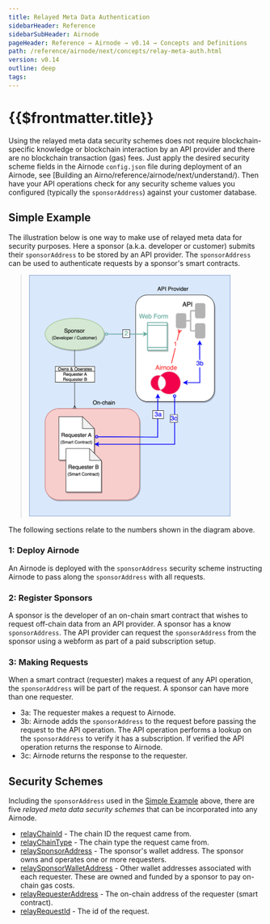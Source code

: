 ```yaml
---
title: Relayed Meta Data Authentication
sidebarHeader: Reference
sidebarSubHeader: Airnode
pageHeader: Reference → Airnode → v0.14 → Concepts and Definitions
path: /reference/airnode/next/concepts/relay-meta-auth.html
version: v0.14
outline: deep
tags:
---
```


<VersionWarning/>

<PageHeader/>

<SearchHighlight/>

<FlexStartTag/>

# {{$frontmatter.title}}

Using the relayed meta data security schemes does not require
blockchain-specific knowledge or blockchain interaction by an API provider and
there are no blockchain transaction (gas) fees. Just apply the desired security
scheme fields in the Airnode `config.json` file during deployment of an Airnode,
see [Building an Airno/reference/airnode/next/understand/). Then have your API
operations check for any security scheme values you configured (typically the
`sponsorAddress`) against your customer database.

## Simple Example

The illustration below is one way to make use of relayed meta data for security
purposes. Here a sponsor (a.k.a. developer or customer) submits their
`sponsorAddress` to be stored by an API provider. The `sponsorAddress` can be
used to authenticate requests by a sponsor's smart contracts.

> <img src="../assets/images/relay-meta-flow.png" width="400px"/>

The following sections relate to the numbers shown in the diagram above.

### 1: Deploy Airnode

An Airnode is deployed with the `sponsorAddress` security scheme instructing
Airnode to pass along the `sponsorAddress` with all requests.

### 2: Register Sponsors

A sponsor is the developer of an on-chain smart contract that wishes to request
off-chain data from an API provider. A sponsor has a know `sponsorAddress`. The
API provider can request the `sponsorAddress` from the sponsor using a webform
as part of a paid subscription setup.

### 3: Making Requests

When a smart contract (requester) makes a request of any API operation, the
`sponsorAddress` will be part of the request. A sponsor can have more than one
requester.

- 3a: The requester makes a request to Airnode.
- 3b: Airnode adds the `sponsorAddress` to the request before passing the
  request to the API operation. The API operation performs a lookup on the
  `sponsorAddress` to verify it has a subscription. If verified the API
  operation returns the response to Airnode.
- 3c: Airnode returns the response to the requester.

## Security Schemes

Including the `sponsorAddress` used in the
[Simple Example](/reference/airnode/next/concepts/relay-meta-auth.md#simple-example)
above, there are five _relayed meta data security schemes_ that can be
incorporated into any Airnode.

- [relayChainId](/reference/airnode/next/understand/api-security.md#relaychainid) -
  The chain ID the request came from.
- [relayChainType](/reference/airnode/next/understand/api-security.md#relaychaintype) -
  The chain type the request came from.
- [relaySponsorAddress](/reference/airnode/next/understand/api-security.md#relaysponsoraddress) -
  The sponsor's wallet address. The sponsor owns and operates one or more
  requesters.
- [relaySponsorWalletAddress](/reference/airnode/next/understand/api-security.md#relaysponsorwalletaddress) -
  Other wallet addresses associated with each requester. These are owned and
  funded by a sponsor to pay on-chain gas costs.
- [relayRequesterAddress](/reference/airnode/next/understand/api-security.md#relayrequesteraddress) -
  The on-chain address of the requester (smart contract).
- [relayRequestId](/reference/airnode/next/understand/api-security.md#relayrequestid) -
  The id of the request.

<FlexEndTag/>
